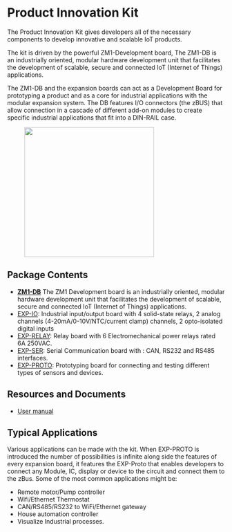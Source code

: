 # **Product Innovation Kit**

The Product Innovation Kit gives developers all of the necessary components to develop innovative and scalable IoT products. 

The kit is driven by the powerful ZM1-Development board, The ZM1-DB is an industrially oriented, modular hardware development unit that facilitates the development of scalable, secure and connected IoT (Internet of Things) applications.

The ZM1-DB and the expansion boards can act as a Development Board for prototyping a product and as a core for industrial applications with the modular expansion system.
The DB features I/O connectors (the zBUS) that allow connection in a cascade of different add-on modules to create specific industrial applications that fit into a DIN-RAIL case.



<figure>
  <a data-fancybox="gallery" href="../img/prodinovv.jpg">
  <img src="../img/prodinovv.jpg"width="300"/>
  </a>
</figure>

## **Package Contents**

* [**ZM1-DB**](ZM1-Development-Board.md)
The ZM1 Development board is an industrially oriented, modular hardware development unit that facilitates the development of scalable, secure and connected IoT (Internet of Things) applications.
* [EXP-IO](EXP-IO.md): Industrial input/output board with 4 solid-state relays, 2 analog channels (4-20mA/0-10V/NTC/current clamp) channels, 2 opto-isolated digital inputs
* [EXP-RELAY](EXP-RELAY.md): Relay board with 6 Electromechanical power relays rated 6A 250VAC.
* [EXP-SER](EXP-SER.md): Serial Communication board with : CAN, RS232 and RS485  interfaces.
* [EXP-PROTO](EXP-PROTO.md): Prototyping board for connecting and testing different types of sensors and devices.


## **Resources and Documents**

-   [User manual](https://www.zerynth.com/download/20262/)

## **Typical Applications**

Various applications can be made with the kit. When EXP-PROTO is introduced the number of possibilities is infinite along side the features of every expansion board, it features the EXP-Proto that enables developers to connect any Module, IC, display or device to the circuit and connect them to the zBus.
Some of the most common applications might be:
* Remote motor/Pump controller
* Wifi/Ethernet Thermostat
* CAN/RS485/RS232 to WiFi/Ethernet gateway
* House automation controller
* Visualize Industrial processes.  	



